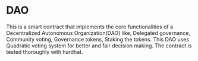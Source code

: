 # DAO
This is a smart contract that implements the core functionalities of a Decentralized Autonomous Organization(DAO) like,
Delegated governance,
Community voting,
Governance tokens,
Staking the tokens.
This DAO uses Quadratic voting system for better and fair decision making. 
The contract is tested thoroughly with hardhat. 
